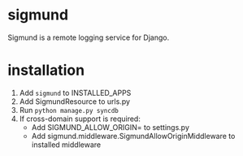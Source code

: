 sigmund
======

Sigmund is a remote logging service for Django.


installation
============
1. Add `sigmund` to INSTALLED_APPS
2. Add SigmundResource to urls.py
3. Run `python manage.py syncdb`
4. If cross-domain support is required:
   - Add SIGMUND_ALLOW_ORIGIN=<regex> to settings.py
   - Add sigmund.middleware.SigmundAllowOriginMiddleware
     to installed middleware
